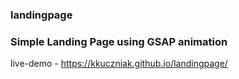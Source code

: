 ### landingpage
### Simple Landing Page using GSAP animation 

live-demo - https://kkuczniak.github.io/landingpage/

